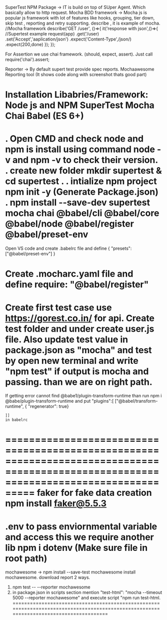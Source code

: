SuperTest NPM Package -> IT is build on top of SUper Agent. Which basically allow to http request.
Mocha BDD framework -> Mocha js is popular js framework with lot of features like hooks, grouping, tier down, skip test , reporting and retry supporting. describe , it is example of mocha.
//Mocha framework
describe('GET /user', ()=>{
    it('response with json',()=>{
        //Supertest example
        request(app)
            .get('/user)
            .set('Accept','aaplication/json')
            .expect('Content-Type',/json/)
            .expect(200,done)
    });
});

For Assertion we use chai framework. (should, expect, assert). Just call require('chai').assert;

Reporter -> By default supert test provide spec reports. Mochaawesome Reporting tool (It shows code along with screenshot thats good part)

Installation 
Libabries/Framework:
Node js and NPM 
SuperTest
Mocha
Chai
Babel (ES 6+)
=======================================================================================================================================
. Open CMD and check node and npm is install using command node -v and npm -v to check their version.
. create new folder mkdir supertest & cd supertest .
. intialize npm project npm init -y (Generate Package.json)
. npm install --save-dev supertest mocha chai @babel/cli @babel/core @babel/node @babel/register @babel/preset-env
========================================================================================================================================
Open VS code and create .babelrc file and define
{
    "presets":["@babel/preset-env"]
}

Create .mocharc.yaml file and define
require: "@babel/register"
========================================================================================================================================
Create first test case use https://gorest.co.in/ for api.
Create test folder and under create user.js file.
Also update test value in package.json as "mocha" and test by open new terminal and write "npm test" if output is mocha and passing. than we are on right path.
=====================================================================================================================================
If getting error cannot find @babe1/plugin-transform-runtime than run npm i @babe/plugin-transform-runtime and put 
"plugins":[ ["@babel/transform-runtime", 
    { "regenerator": true}
     
    ]]
    in babelrc

=======================================================================================================================================
faker for fake data creation    
npm install faker@5.5.3 
=======================================================================================================================================
.env to pass enviornmental variable and access this we require another lib npm i dotenv (Make sure file in root path)
=======================================================================================================================================
mochawesome -> npm install --save-test mochawesome install mochawesome.
download report 2 ways.
1. npm test -- --reporter mochawesome
2. in package.json in scripts section mention "test-html": "mocha --timeout 5000 --reporter mochawesome" and execute script "npm run test-html.
=======================================================================================================================================
